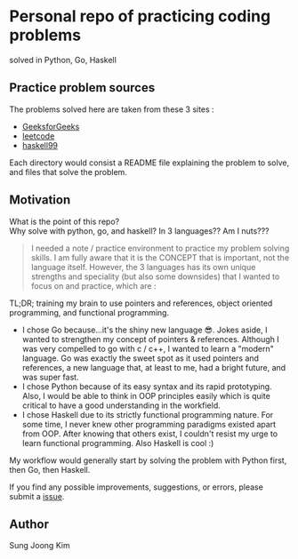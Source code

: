 # Personal repo of practicing coding problems
solved in Python, Go, Haskell

## Practice problem sources 
The problems solved here are taken from these 3 sites : 
- [GeeksforGeeks](https://practice.geeksforgeeks.org/explore/?problemType=full&page=1)
- [leetcode](https://leetcode.com/problemset/algorithms/)
- [haskell99](https://wiki.haskell.org/H-99:_Ninety-Nine_Haskell_Problems)

Each directory would consist a README file explaining the problem to solve, and files that solve the problem.

## Motivation
What is the point of this repo?  
Why solve with python, go, and haskell? In 3 languages?? Am I nuts???

> I needed a note / practice environment to practice my problem solving skills. I am fully aware that it is the CONCEPT that is important, not the language itself. However, the 3 languages has its own unique strengths and speciality (but also some downsides) that I wanted to focus on and practice, which are :

TL;DR; training my brain to use pointers and references, object oriented programming, and functional programming.
- I chose Go because...it's the shiny new language 😎. Jokes aside, I wanted to strengthen my concept of pointers & references. Although I was very compelled to go with c / c++, I wanted to learn a "modern" language. Go was exactly the sweet spot as it used pointers and references, a new language that, at least to me, had a bright future, and was super fast.
- I chose Python because of its easy syntax and its rapid prototyping. Also, I would be able to think in OOP principles easily which is quite critical to have a good understanding in the workfield. 
- I chose Haskell due to its strictly functional programming nature. For some time, I never knew other programming paradigms existed apart from OOP. After knowing that others exist, I couldn't resist my urge to learn functional programming. Also Haskell is cool :)
 
My workflow would generally start by solving the problem with Python first, then Go, then Haskell.

If you find any possible improvements, suggestions, or errors, please submit a [issue](https://github.com/SungJKK/coding-problems/issues).

## Author
Sung Joong Kim

